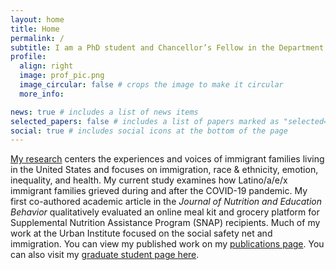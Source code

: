```yaml
---
layout: home
title: Home
permalink: /
subtitle: I am a PhD student and Chancellor’s Fellow in the Department of Sociology at the University of California, Berkeley. 
profile:
  align: right
  image: prof_pic.png
  image_circular: false # crops the image to make it circular
  more_info: 

news: true # includes a list of news items
selected_papers: false # includes a list of papers marked as "selected={true}"
social: true # includes social icons at the bottom of the page
---
```


[My research](https://julio.relevant-research.com/research) centers the experiences and voices of immigrant families living in the United States and focuses on immigration, race & ethnicity, emotion, inequality, and health. My current study examines how Latino/a/e/x immigrant families grieved during and after the COVID-19 pandemic. My first co-authored academic article in the *Journal of Nutrition and Education Behavior* qualitatively evaluated an online meal kit and grocery platform for Supplemental Nutrition Assistance Program (SNAP) recipients. Much of my work at the Urban Institute focused on the social safety net and immigration. You can view my published work on my [publications page](https://julio.relevant-research.com/publications). You can also visit my [graduate student page here](https://sociology.berkeley.edu/graduate-student/julio-fernando-salas).
